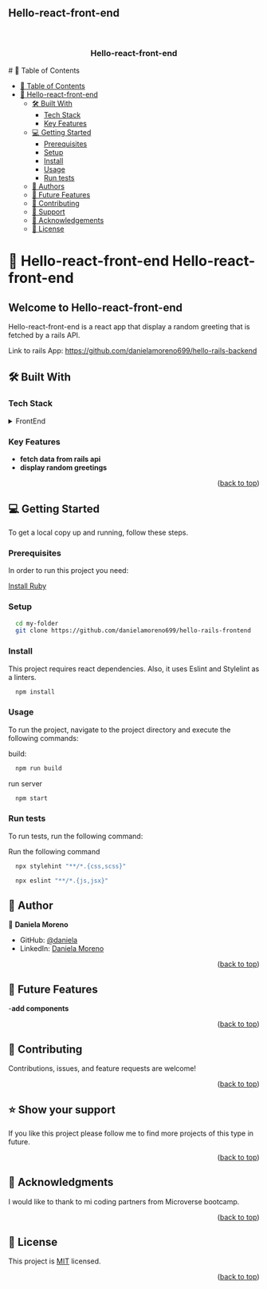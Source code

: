 ## Hello-react-front-end

<a name="readme-top"></a>
<div align="center">
  <br/>
  <h3><b>Hello-react-front-end</b></h3>
</div>
# 📗 Table of Contents

- [📗 Table of Contents](#-table-of-contents)
- [📖 Hello-react-front-end](#-Hello-react-front-end)
  - [🛠 Built With ](#-built-with-)
    - [Tech Stack ](#tech-stack-)
    - [Key Features ](#key-features-)
  - [💻 Getting Started ](#-getting-started-)
    - [Prerequisites](#prerequisites)
    - [Setup](#setup)
    - [Install](#install)
    - [Usage](#usage)
    - [Run tests](#run-tests)
  - [👥 Authors ](#-authors-)
  - [🔭 Future Features ](#-future-features-)
  - [🤝 Contributing ](#-contributing-)
  - [🙏 Support](#support)
  - [🙏 Acknowledgements](#acknowledgements)
  - [📝 License ](#-license-)

# 📖 Hello-react-front-end <a name="about-project">Hello-react-front-end</a>

## Welcome to Hello-react-front-end 

Hello-react-front-end is a react app that display a random greeting that is fetched by a rails API.

Link to rails App: https://github.com/danielamoreno699/hello-rails-backend

## 🛠 Built With <a name="built-with"></a>

### Tech Stack <a name="tech-stack"></a>

<details>
  <summary>FrontEnd</summary>
  <ul>
    <li><a href="https://es.react.dev/">React</a></li>
  </ul>
</details>

### Key Features <a name="key-features"></a>

- **fetch data from rails api**
- **display random greetings**

<p align="right">(<a href="#readme-top">back to top</a>)</p>

## 💻 Getting Started <a name="getting-started"></a>

To get a local copy up and running, follow these steps.

### Prerequisites

In order to run this project you need:

[Install Ruby](https://www.ruby-lang.org/en/documentation/installation/)

### Setup

```sh
  cd my-folder
  git clone https://github.com/danielamoreno699/hello-rails-frontend
```

### Install

This project requires react dependencies. Also, it uses Eslint and Stylelint as a linters.

```sh
  npm install
```

### Usage

To run the project, navigate to the project directory and execute the following commands:

build:

```sh
  npm run build
```

run server

```sh
  npm start
```

### Run tests

To run tests, run the following command:

Run the following command
```sh
  npx stylehint "**/*.{css,scss}"
```

```sh
  npx eslint "**/*.{js,jsx}"
```
## 👥 Author <a name="authors"></a>

👤 **Daniela Moreno**

- GitHub: [@daniela](https://github.com/danielamoreno699)
- LinkedIn: [Daniela Moreno](https://www.linkedin.com/in/daniela-moreno-06a139124/)


<p align="right">(<a href="#readme-top">back to top</a>)</p>

## 🔭 Future Features <a name="future-features"></a>

-**add components**

<p align="right">(<a href="#readme-top">back to top</a>)</p>

## 🤝 Contributing <a name="contributing"></a>

Contributions, issues, and feature requests are welcome!

<p align="right">(<a href="#readme-top">back to top</a>)</p>

## ⭐️ Show your support <a name="support"></a>

If you like this project please follow me to find more projects of this type in future.

<p align="right">(<a href="#readme-top">back to top</a>)</p>

## 🙏 Acknowledgments <a name="acknowledgements"></a>

I would like to thank to mi coding partners from Microverse bootcamp.

<p align="right">(<a href="#readme-top">back to top</a>)</p>

## 📝 License <a name="license"></a>

This project is [MIT](./LICENSE.md) licensed.

<p align="right">(<a href="#readme-top">back to top</a>)</p>